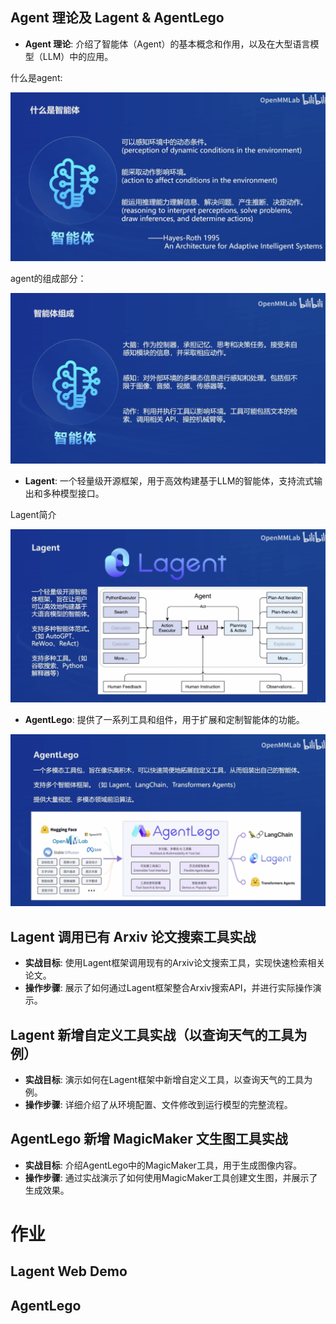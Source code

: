 ## Agent 理论及 Lagent & AgentLego 

- **Agent 理论**: 介绍了智能体（Agent）的基本概念和作用，以及在大型语言模型（LLM）中的应用。

什么是agent:

![60](image/60.png)

agent的组成部分：

![61](image/61.png)


- **Lagent**: 一个轻量级开源框架，用于高效构建基于LLM的智能体，支持流式输出和多种模型接口。

Lagent简介

![62](image/62.png)


- **AgentLego**: 提供了一系列工具和组件，用于扩展和定制智能体的功能。

![63](image/63.png)


## Lagent 调用已有 Arxiv 论文搜索工具实战

- **实战目标**: 使用Lagent框架调用现有的Arxiv论文搜索工具，实现快速检索相关论文。
- **操作步骤**: 展示了如何通过Lagent框架整合Arxiv搜索API，并进行实际操作演示。

## Lagent 新增自定义工具实战（以查询天气的工具为例）

- **实战目标**: 演示如何在Lagent框架中新增自定义工具，以查询天气的工具为例。
- **操作步骤**: 详细介绍了从环境配置、文件修改到运行模型的完整流程。

## AgentLego 新增 MagicMaker 文生图工具实战

- **实战目标**: 介绍AgentLego中的MagicMaker工具，用于生成图像内容。
- **操作步骤**: 通过实战演示了如何使用MagicMaker工具创建文生图，并展示了生成效果。

# 作业

## Lagent Web Demo



## AgentLego